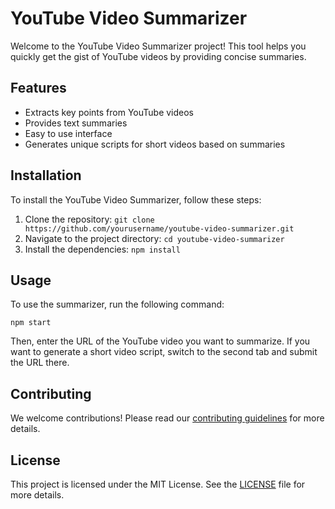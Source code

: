 <!DOCTYPE html>
<html lang="en">
<head>
    <meta charset="UTF-8">
    <meta name="viewport" content="width=device-width, initial-scale=1.0">
    <title>YouTube Video Summarizer</title>
</head>
<body>
    <h1>YouTube Video Summarizer</h1>
    <p>Welcome to the YouTube Video Summarizer project! This tool helps you quickly get the gist of YouTube videos by providing concise summaries.</p>
    
<h2>Features</h2>
<ul>
    <li>Extracts key points from YouTube videos</li>
    <li>Provides text summaries</li>
    <li>Easy to use interface</li>
    <li>Generates unique scripts for short videos based on summaries</li>
</ul>

<h2>Installation</h2>
<p>To install the YouTube Video Summarizer, follow these steps:</p>
<ol>
    <li>Clone the repository: <code>git clone https://github.com/yourusername/youtube-video-summarizer.git</code></li>
    <li>Navigate to the project directory: <code>cd youtube-video-summarizer</code></li>
    <li>Install the dependencies: <code>npm install</code></li>
</ol>

<h2>Usage</h2>
<p>To use the summarizer, run the following command:</p>
<pre><code>npm start</code></pre>
<p>Then, enter the URL of the YouTube video you want to summarize. If you want to generate a short video script, switch to the second tab and submit the URL there.</p>

<h2>Contributing</h2>
<p>We welcome contributions! Please read our <a href="CONTRIBUTING.md">contributing guidelines</a> for more details.</p>

<h2>License</h2>
<p>This project is licensed under the MIT License. See the <a href="LICENSE.md">LICENSE</a> file for more details.</p>
</body>
</html>